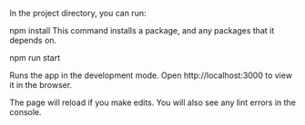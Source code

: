 In the project directory, you can run:

npm install
This command installs a package, and any packages that it depends on.

npm run start

Runs the app in the development mode.
Open http://localhost:3000 to view it in the browser.

The page will reload if you make edits.
You will also see any lint errors in the console.